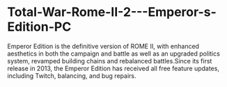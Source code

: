 # Total-War-Rome-II-2---Emperor-s-Edition-PC
Emperor Edition is the definitive version of ROME II, with enhanced aesthetics in both the campaign and battle as well as an upgraded politics system, revamped building chains and rebalanced battles.Since its first release in 2013, the Emperor Edition has received all free feature updates, including Twitch, balancing, and bug repairs.
